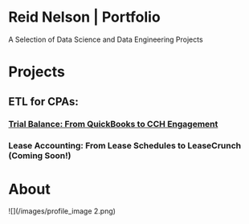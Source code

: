 # Reid Nelson | Portfolio
A Selection of Data Science and Data Engineering Projects

# Projects

## ETL for CPAs:
### [Trial Balance: From QuickBooks to CCH Engagement](https://github.com/jacxson/Trial-Balance-Formatting)
### Lease Accounting: From Lease Schedules to LeaseCrunch (Coming Soon!) 

# About
![](/images/profile_image 2.png)
